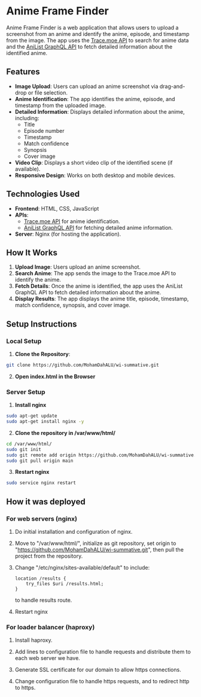 # Anime Frame Finder

Anime Frame Finder is a web application that allows users to upload a screenshot from an anime and identify the anime, episode, and timestamp from the image. The app uses the [Trace.moe API](https://soruly.github.io/trace.moe-api/) to search for anime data and the [AniList GraphQL API](https://anilist.gitbook.io/anilist-apiv2/) to fetch detailed information about the identified anime.

## Features

- **Image Upload**: Users can upload an anime screenshot via drag-and-drop or file selection.
- **Anime Identification**: The app identifies the anime, episode, and timestamp from the uploaded image.
- **Detailed Information**: Displays detailed information about the anime, including:
  - Title
  - Episode number
  - Timestamp
  - Match confidence
  - Synopsis
  - Cover image
- **Video Clip**: Displays a short video clip of the identified scene (if available).
- **Responsive Design**: Works on both desktop and mobile devices.

## Technologies Used

- **Frontend**: HTML, CSS, JavaScript
- **APIs**:
  - [Trace.moe API](https://soruly.github.io/trace.moe-api/) for anime identification.
  - [AniList GraphQL API](https://anilist.gitbook.io/anilist-apiv2/) for fetching detailed anime information.
- **Server**: Nginx (for hosting the application).

## How It Works

1. **Upload Image**: Users upload an anime screenshot.
2. **Search Anime**: The app sends the image to the Trace.moe API to identify the anime.
3. **Fetch Details**: Once the anime is identified, the app uses the AniList GraphQL API to fetch detailed information about the anime.
4. **Display Results**: The app displays the anime title, episode, timestamp, match confidence, synopsis, and cover image.

## Setup Instructions

### Local Setup

1. **Clone the Repository**:
```bash
git clone https://github.com/MohamDahALU/wi-summative.git
```

2. **Open index.html in the Browser**

### Server Setup

1. **Install nginx**
```bash
sudo apt-get update
sudo apt-get install nginx -y
```

2. **Clone the repository in /var/www/html/**
```bash
cd /var/www/html/ 
sudo git init
sudo git remote add origin https://github.com/MohamDahALU/wi-summative.git
sudo git pull origin main
```

3. **Restart nginx**
```bash
sudo service nginx restart
```


## How it was deployed
### For web servers (nginx)

1. Do initial installation and configuration of nginx.

2. Move to "/var/www/html/", initialize as git repository, set origin to "https://github.com/MohamDahALU/wi-summative.git", then pull the project from the repository. 

3. Change "/etc/nginx/sites-available/default" to include:
    ```
    location /results {
        try_files $uri /results.html;
    }
    ```
    to handle results route.

4. Restart nginx

### For loader balancer (haproxy)

1. Install haproxy.

2. Add lines to configuration file to handle requests and distribute them to each web server we have.

3. Generate SSL certificate for our domain to allow https connections.

4. Change configuration file to handle https requests, and to redirect http to https.
